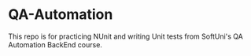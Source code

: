 # QA-Automation
Тhis repo is for practicing NUnit and writing Unit tests from SoftUni's QA Automation BackEnd course.
